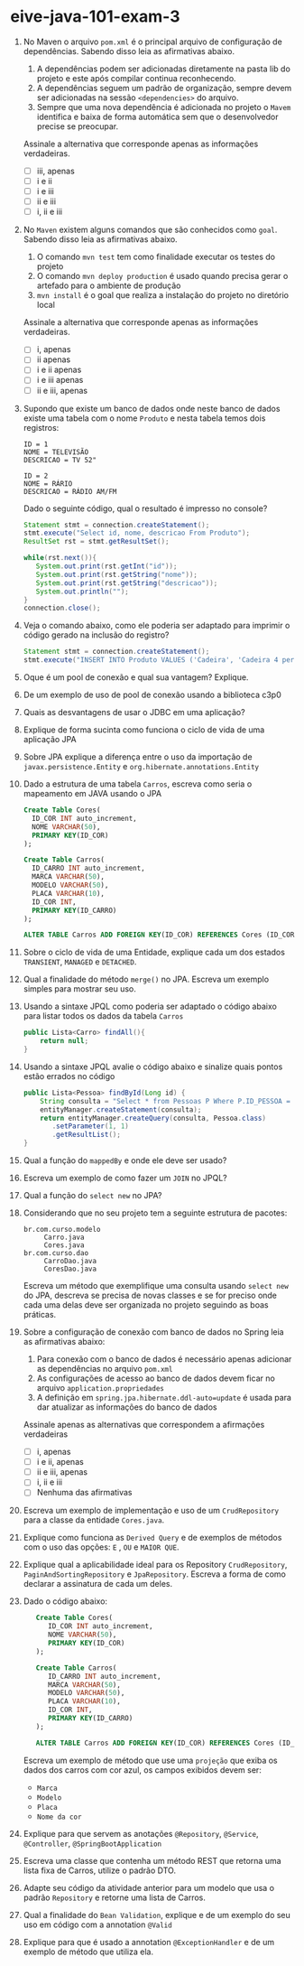 # eive-java-101-exam-3

1) No Maven o arquivo `pom.xml` é o principal arquivo de configuração de dependências. Sabendo disso leia as afirmativas abaixo.
   1) A dependências podem ser adicionadas diretamente na pasta lib do projeto e este após compilar continua reconhecendo.
   2) A dependências seguem um padrão de organização, sempre devem ser adicionadas na sessão `<dependencies>` do arquivo.
   3) Sempre que uma nova dependência é adicionada no projeto o `Mavem` identifica e baixa de forma automática sem que o desenvolvedor precise se preocupar.

   Assinale a alternativa que corresponde apenas as informações verdadeiras.
   - [ ] iii, apenas
   - [ ] i e ii
   - [ ] i e iii 
   - [ ] ii e iii
   - [ ] i, ii e iii

2) No `Maven` existem alguns comandos que são conhecidos como `goal`. Sabendo disso leia as afirmativas abaixo.
   1) O comando `mvn test` tem como finalidade executar os testes do projeto
   2) O comando `mvn deploy production` é usado quando precisa gerar o artefado para o ambiente de produção
   3) `mvn install` é o goal que realiza a instalação do projeto no diretório local

   Assinale a alternativa que corresponde apenas as informações verdadeiras.
   - [ ] i, apenas
   - [ ] ii apenas
   - [ ] i e ii apenas
   - [ ] i e iii apenas
   - [ ] ii e iii, apenas
 
3) Supondo que existe um banco de dados onde neste banco de dados existe uma tabela com o nome `Produto` e nesta tabela temos dois registros: 
   ```
   ID = 1
   NOME = TELEVISÃO
   DESCRICAO = TV 52"

   ID = 2
   NOME = RÁRIO
   DESCRICAO = RÁDIO AM/FM
   ```

    Dado o seguinte código, qual o resultado é impresso no console?

   ```java
   Statement stmt = connection.createStatement();
   stmt.execute("Select id, nome, descricao From Produto");
   ResultSet rst = stmt.getResultSet();

   while(rst.next()){
      System.out.print(rst.getInt("id"));
      System.out.print(rst.getString("nome"));
      System.out.print(rst.getString("descricao"));
      System.out.println("");
   }
   connection.close();
   ```

4) Veja o comando abaixo, como ele poderia ser adaptado para imprimir o código gerado na inclusão do registro?
   ```java
   Statement stmt = connection.createStatement();
   stmt.execute("INSERT INTO Produto VALUES ('Cadeira', 'Cadeira 4 pernas')");  
   ```

5) Oque é um pool de conexão e qual sua vantagem? Explique.

6) De um exemplo de uso de pool de conexão usando a biblioteca c3p0

7) Quais as desvantagens de usar o JDBC em uma aplicação?

8) Explique de forma sucinta como funciona o ciclo de vida de uma aplicação JPA

9) Sobre JPA explique a diferença entre o uso da importação de `javax.persistence.Entity` e `org.hibernate.annotations.Entity`

10) Dado a estrutura de uma tabela `Carros`, escreva como seria o mapeamento em JAVA usando o JPA 
    ```SQL
    Create Table Cores(
      ID_COR INT auto_increment,
      NOME VARCHAR(50),
      PRIMARY KEY(ID_COR)
    );

    Create Table Carros(
      ID_CARRO INT auto_increment,
      MARCA VARCHAR(50),      
      MODELO VARCHAR(50),
      PLACA VARCHAR(10),
      ID_COR INT,
      PRIMARY KEY(ID_CARRO)
    );

    ALTER TABLE Carros ADD FOREIGN KEY(ID_COR) REFERENCES Cores (ID_COR);
    ```

11) Sobre o ciclo de vida de uma Entidade, explique cada um dos estados `TRANSIENT`, `MANAGED` e `DETACHED`.

12) Qual a finalidade do método `merge()` no JPA. Escreva um exemplo simples para mostrar seu uso.

13) Usando a sintaxe JPQL como poderia ser adaptado o código abaixo para listar todos os dados da tabela `Carros`
    ```java
    public Lista<Carro> findAll(){
        return null;
    }
    ```
   
14) Usando a sintaxe JPQL avalie o código abaixo e sinalize quais pontos estão errados no código
    ```java
    public Lista<Pessoa> findById(Long id) {
        String consulta = "Select * from Pessoas P Where P.ID_PESSOA = ?";
        entityManager.createStatement(consulta);
        return entityManager.createQuery(consulta, Pessoa.class)
           .setParameter(1, 1)
           .getResultList(); 
    } 
    ```

15) Qual a função do `mappedBy` e onde ele deve ser usado?

16) Escreva um exemplo de como fazer um `JOIN` no JPQL?

17) Qual a função do `select new` no JPA?

18) Considerando que no seu projeto tem a seguinte estrutura de pacotes:
    ```
    br.com.curso.modelo
         Carro.java
         Cores.java
    br.com.curso.dao
         CarroDao.java
         CoresDao.java
    ```

    Escreva um método que exemplifique uma consulta usando `select new` do JPA, descreva se precisa de novas classes e se for preciso onde cada uma delas deve ser organizada no projeto seguindo as boas práticas.

19) Sobre a configuração de conexão com banco de dados no Spring leia as afirmativas abaixo:
    1) Para conexão com o banco de dados é necessário apenas adicionar as dependências no arquivo `pom.xml`
    2) As configurações de acesso ao banco de dados devem ficar no arquivo `application.propriedades`
    3) A definição em `spring.jpa.hibernate.ddl-auto=update` é usada para dar atualizar as informações do banco de dados

    Assinale apenas as alternativas que correspondem a afirmações verdadeiras

    - [ ] i, apenas
    - [ ] i e ii, apenas
    - [ ] ii e iii, apenas
    - [ ] i, ii e iii
    - [ ] Nenhuma das afirmativas

20) Escreva um exemplo de implementação e uso de um `CrudRepository` para a classe da entidade `Cores.java`.

21) Explique como funciona as `Derived Query` e de exemplos de métodos com o uso das opções: `E` , `OU` e `MAIOR QUE`.

22) Explique qual a aplicabilidade ideal para os Repository `CrudRepository`, `PaginAndSortingRepository` e `JpaRepository`. Escreva a forma de como declarar a assinatura de cada um deles.

23) Dado o código abaixo:
    ```SQL
       Create Table Cores(
          ID_COR INT auto_increment,
          NOME VARCHAR(50),
          PRIMARY KEY(ID_COR)
       );

       Create Table Carros(
          ID_CARRO INT auto_increment,
          MARCA VARCHAR(50),      
          MODELO VARCHAR(50),
          PLACA VARCHAR(10),
          ID_COR INT,
          PRIMARY KEY(ID_CARRO)
       );

       ALTER TABLE Carros ADD FOREIGN KEY(ID_COR) REFERENCES Cores (ID_COR);
    ```

    Escreva um exemplo de método que use uma `projeção` que exiba os dados dos carros com cor azul, os campos exibidos devem ser:
       - `Marca`
       - `Modelo`
       - `Placa`
       - `Nome da cor`

24) Explique para que servem as anotações `@Repository`, `@Service`, `@Controller`, `@SpringBootApplication`

25) Escreva uma classe que contenha um método REST que retorna uma lista fixa de Carros, utilize o padrão DTO.

26) Adapte seu código da atividade anterior para um modelo que usa o padrão `Repository` e retorne uma lista de Carros. 

27) Qual a finalidade do `Bean Validation`, explique e de um exemplo do seu uso em código com a annotation `@Valid`

28) Explique para que é usado a annotation `@ExceptionHandler` e de um exemplo de método que utiliza ela.
